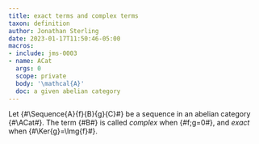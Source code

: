 ```yaml
---
title: exact terms and complex terms
taxon: definition
author: Jonathan Sterling
date: 2023-01-17T11:50:46-05:00
macros:
- include: jms-0003
- name: ACat
  args: 0
  scope: private
  body: '\mathcal{A}'
  doc: a given abelian category
---
```


Let {#\Sequence{A}{f}{B}{g}{C}#} be a sequence in an abelian category {#\ACat#}. The term {#B#} is called *complex* when {#f;g=0#}, and *exact* when {#\Ker{g}=\Img{f}#}.
